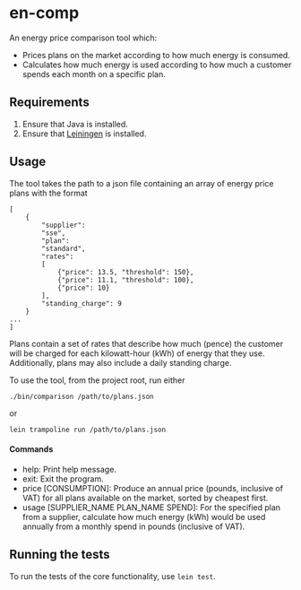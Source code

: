 # en-comp

An energy price comparison tool which:

- Prices plans on the market according to how much energy is consumed.
- Calculates how much energy is used according to how much a customer 
spends each month on a specific plan.

## Requirements

1. Ensure that Java is installed.
2. Ensure that [Leiningen](https://leiningen.org/) is installed.

## Usage

The tool takes the path to a json file containing an array of energy price plans with the format

    [
        {
            "supplier":
            "sse",
            "plan":
            "standard",
            "rates":
            [
                {"price": 13.5, "threshold": 150},
                {"price": 11.1, "threshold": 100},
                {"price": 10}
            ],
            "standing_charge": 9
        }
    ...
    ]

Plans contain a set of rates that describe how much (pence) the customer will be charged
for each kilowatt-hour (kWh) of energy that they use. Additionally, plans may
also include a daily standing charge.

To use the tool, from the project root, run either

    ./bin/comparison /path/to/plans.json    

or

    lein trampoline run /path/to/plans.json

#### Commands

- help: Print help message.
- exit: Exit the program.
- price [CONSUMPTION]: Produce an annual price (pounds, inclusive of VAT) for all plans available on the market, sorted by cheapest first.
- usage [SUPPLIER_NAME PLAN_NAME SPEND]: For the specified plan from a supplier, calculate how much energy (kWh) would be used annually 
  from a monthly spend in pounds (inclusive of VAT).
 

## Running the tests

To run the tests of the core functionality, use `lein test`.
